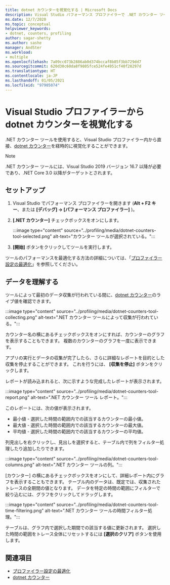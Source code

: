 ```yaml
---
title: dotnet カウンターを視覚化する | Microsoft Docs
description: Visual Studio パフォーマンス プロファイラーで .NET カウンター ツールを使用する方法について説明します。
ms.date: 12/7/2020
ms.topic: conceptual
helpviewer_keywords:
- dotnet, counters, profiling
author: sagar-shetty
ms.author: sashe
manager: AndSter
ms.workload:
- multiple
ms.openlocfilehash: 7a09cc073b2886ab0d374bccaf8b85f3bb729dd7
ms.sourcegitcommit: 620d30c60da8f9805fce524fe4951cf40f28297d
ms.translationtype: HT
ms.contentlocale: ja-JP
ms.lasthandoff: 01/05/2021
ms.locfileid: "97905074"
---
```

# <a name="visualize-dotnet-counters-from-the-visual-studio-profiler"></a>Visual Studio プロファイラーから dotnet カウンターを視覚化する


.NET カウンター ツールを使用すると、Visual Studio プロファイラー内から直接、[dotnet カウンター](/dotnet/core/diagnostics/dotnet-counters)を経時的に視覚化することができます。


> [!NOTE]
> .NET カウンター ツールには、Visual Studio 2019 バージョン 16.7 以降が必要であり、.NET Core 3.0 以降がターゲットとされます。

## <a name="setup"></a>セットアップ

1. Visual Studio でパフォーマンス プロファイラーを開きます (**Alt + F2 キー**、または **[デバッグ] -> [パフォーマンス プロファイラー]** )。

2. **[.NET カウンター]** チェックボックスをオンにします。

   :::image type="content" source="../profiling/media/dotnet-counters-tool-selected.png" alt-text="カウンター ツールが選択されている。":::

3. **[開始]** ボタンをクリックしてツールを実行します。

ツールのパフォーマンスを最適化する方法の詳細については、「[プロファイラー設定の最適化](../profiling/optimize-profiler-settings.md)」を参照してください。


## <a name="understand-your-data"></a>データを理解する

ツールによって最初のデータ収集が行われている間に、[dotnet カウンター](/dotnet/core/diagnostics/dotnet-counters)のライブ値を確認できます。

:::image type="content" source="../profiling/media/dotnet-counters-tool-collecting.png" alt-text=".NET カウンター ツールによって収集が行われている。":::

カウンター名の横にあるチェックボックスをオンにすれば、カウンターのグラフを表示することもできます。 複数のカウンターのグラフを一度に表示できます。


アプリの実行とデータの収集が完了したら、さらに詳細なレポートを目的とした収集を停止することができます。 これを行うには、 **[収集を停止]** ボタンをクリックします。


レポートが読み込まれると、次に示すような完成したレポートが表示されます。

:::image type="content" source="../profiling/media/dotnet-counters-tool-report.png" alt-text=".NET カウンター ツール レポート。":::

このレポートには、次の値が表示されます。

- 最小値 - 選択した時間の範囲内での該当するカウンターの最小値。
- 最大値 - 選択した時間の範囲内での該当するカウンターの最大値。
- 平均値 - 選択した時間の範囲内での該当するカウンターの平均値。

列見出しを右クリックし、見出しを選択すると、テーブル内で列をフィルター処理したり追加したりできます。

:::image type="content" source="../profiling/media/dotnet-counters-tool-columns.png" alt-text=".NET カウンター ツールの列。":::

[カウンター] の横にあるチェックボックスをオンにして、詳細レポート内にグラフを表示することもできます。 テーブル内のデータは、既定では、収集されたトレースの全期間の値となります。 データを特定の時間の範囲にフィルターで絞り込むには、グラフをクリックしてドラッグします。

:::image type="content" source="../profiling/media/dotnet-counters-tool-time-filtering.png" alt-text=".NET カウンター ツールの時間フィルター処理。":::

テーブルは、グラフ内で選択した期間での該当する値に更新されます。 選択した時間の範囲をトレース全体にリセットするには **[選択のクリア]** ボタンを使用します。


## <a name="see-also"></a>関連項目

- [プロファイラー設定の最適化](../profiling/optimize-profiler-settings.md)
- [dotnet カウンター](/dotnet/core/diagnostics/dotnet-counters)
